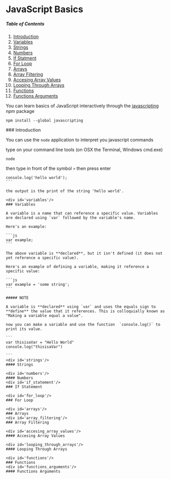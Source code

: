 
# JavaScript Basics

##### Table of Contents  

1. [Introduction](#introduction)
2. [Variables](#variables)
  1. [Strings](#strings)
  2. [Numbers](#numbers)
3. [If Statment](#if_statement)
4. [For Loop](#for_loop)
5. [Arrays](#arrays)
  1. [Array Filtering](#array_filtering)
  2. [Accesing Array Values](#accesing_array_values)
6. [Looping Through Arrays](#looping_through_arrays)
7. [Functions](#functions)
8. [Functions Arguments](#functions_arguments)

You can learn basics of JavaScript interactively through the [javascripting](https://github.com/sethvincent/javascripting) npm package 

```
npm install --global javascripting
```
<div id='introduction'/>
### Introduction

You can use the `node` application to interpret you javascript commands 

type on your command line tools (on OSX the Terminal, Windows cmd.exe)

```
node
```
then type in front of the symbol `>` then press enter
````
console.log('hello world');
```

the output is the print of the string 'hello world'. 

<div id='variables'/>
### Variables

A variable is a name that can reference a specific value. Variables are declared using `var` followed by the variable's name.

Here's an example:

```js
var example;
```

The above variable is **declared**, but it isn't defined (it does not yet reference a specific value).

Here's an example of defining a variable, making it reference a specific value:

```js
var example = 'some string';
```

##### NOTE 

A variable is **declared** using `var` and uses the equals sign to **define** the value that it references. This is colloquially known as "Making a variable equal a value".

now you can make a variable and use the function  `console.log()` to print its value.

```
var thisisaVar = "Hello World"
console.log("thisisaVar")

```
<div id='strings'/>
#### Strings

<div id='numbers'/>
#### Numbers
<div id='if_statement'/>
### If Statement 

<div id='for_loop'/>
### For Loop

<div id='arrays'/>
### Arrays
<div id='array_filtering'/>
### Array Filtering

<div id='accesing_array_values'/>
#### Accesing Array Values

<div id='looping_through_arrays'/>
#### Looping Through Arrays

<div id='functions'/>
### Functions
<div id='functions_arguments'/>
#### Functions Arguments
